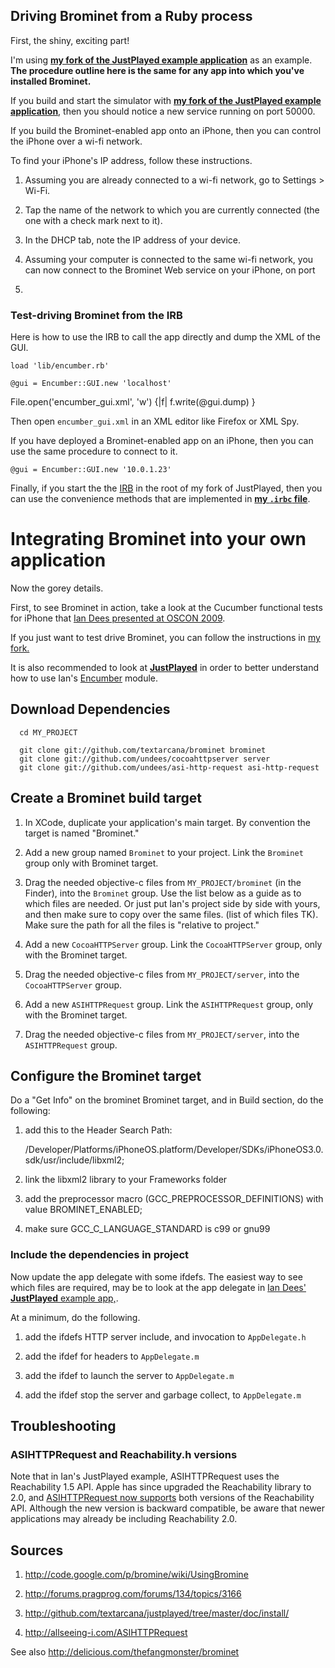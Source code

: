 ## Driving Brominet from a Ruby process

First, the shiny, exciting part!  

I'm using
 [**my fork of the JustPlayed example application**](http://github.com/textarcana/justplayed)
 as an example.  **The procedure outline here is the same for any app
 into which you've installed Brominet.**

If you build and start the simulator with
[**my fork of the JustPlayed example application**](http://github.com/textarcana/justplayed),
then you should notice a new service running on port 50000. 

If you build the Brominet-enabled app onto an iPhone, then you can
control the iPhone over a wi-fi network.  

To find your iPhone's IP address, follow these instructions.

1. Assuming you are already connected to a wi-fi network, go to Settings > Wi-Fi. 

2. Tap the name of the network to which you are currently connected (the one with a check mark next to
it).

3. In the DHCP tab, note the IP address of your device.

4. Assuming your computer is connected to the same wi-fi network, you
can now connect to the Brominet Web service on your iPhone, on port
50000.

### Test-driving Brominet from the IRB

Here is how to use the IRB to call the app directly and dump the
XML of the GUI.

    load 'lib/encumber.rb'

    @gui = Encumber::GUI.new 'localhost'
     
   File.open('encumber_gui.xml', 'w') {|f| f.write(@gui.dump) }

Then open `encumber_gui.xml` in an XML editor like Firefox or XML
Spy.

If you have deployed a Brominet-enabled app on an iPhone, then you can
use the same procedure to connect to it.

    @gui = Encumber::GUI.new '10.0.1.23'

Finally, if you start the the
[IRB](http://mislav.uniqpath.com/poignant-guide/book/expansion-pak-1.html)
in the root of my fork of JustPlayed, then you can use the convenience
methods that are implemented in
[**my `.irbc` file**](http://github.com/textarcana/justplayed/blob/master/.irbrc).

# Integrating Brominet into your own application

Now the gorey details.

First, to see Brominet in action, take a look at the Cucumber
functional tests for iPhone that
[Ian Dees presented at OSCON 2009](http://www.oscon.com/oscon2009/public/schedule/detail/8073).

If you just want to test drive Brominet, you can follow the instructions in
[my fork.](http://github.com/textarcana/justplayed/doc/install)

It is also recommended to look at
[**JustPlayed**](http://github.com/textarcana/justplayed) in order to
better understand how to use Ian's
[Encumber](http://github.com/textarcana/justplayed/blob/master/lib/encumber.rb)
module. 






## Download Dependencies
  
      cd MY_PROJECT
  
      git clone git://github.com/textarcana/brominet brominet
      git clone git://github.com/undees/cocoahttpserver server
      git clone git://github.com/undees/asi-http-request asi-http-request
  
  
## Create a Brominet build target

1. In XCode, duplicate your application's main target.  By convention the target is named "Brominet."

2. Add a new group named `Brominet` to your project.  Link the `Brominet` group only with Brominet target.

3. Drag the needed objective-c files from `MY_PROJECT/brominet` (in
  the Finder), into the `Brominet` group. Use the list below as a guide
  as to which files are needed. Or just put Ian's project side by side
  with yours, and then make sure to copy over the same files. (list of
  which files TK). Make sure the path for all the files is "relative to
  project."

4. Add a new `CocoaHTTPServer` group. Link the `CocoaHTTPServer` group,  only with the Brominet target.
  
5. Drag the needed objective-c files from `MY_PROJECT/server`, into the `CocoaHTTPServer` group.

4. Add a new `ASIHTTPRequest` group. Link the `ASIHTTPRequest` group,  only with the Brominet target.
  
5. Drag the needed objective-c files from `MY_PROJECT/server`, into the `ASIHTTPRequest` group.

## Configure the Brominet target

Do a "Get Info" on the brominet Brominet target, and in Build section, do the following:

  1. add this to the Header Search Path: 

      /Developer/Platforms/iPhoneOS.platform/Developer/SDKs/iPhoneOS3.0.sdk/usr/include/libxml2;

   2. link the libxml2 library to your Frameworks folder

   3. add the preprocessor macro (GCC_PREPROCESSOR_DEFINITIONS) with value BROMINET_ENABLED;

   4. make sure GCC_C_LANGUAGE_STANDARD is c99 or gnu99

### Include the dependencies in project

 Now update the app delegate with some ifdefs.  The easiest way to see
 which files are required, may be to look at the app delegate in
 [Ian Dees' **JustPlayed** example app,](http://github.com/textarcana/justplayed).
 
 At a minimum, do the following.

 1. add the ifdefs HTTP server include, and invocation to `AppDelegate.h`

 1. add the ifdef for headers to `AppDelegate.m`

  2. add the ifdef to launch the server to `AppDelegate.m`

  3. add the ifdef stop the server and garbage collect, to `AppDelegate.m`

## Troubleshooting

### ASIHTTPRequest  and Reachability.h versions

Note that in Ian's JustPlayed example, ASIHTTPRequest uses the Reachability 1.5 API. Apple has
since upgraded the Reachability library to 2.0, and [ASIHTTPRequest now supports](http://allseeing-i.com/ASIHTTPRequest/Setup-instructions) both versions of the Reachability API. Although the new
version is backward compatible, be aware that newer applications may
already be including Reachability 2.0.

## Sources
  
  1. <http://code.google.com/p/bromine/wiki/UsingBromine>
  
  2. <http://forums.pragprog.com/forums/134/topics/3166>
  
  2. <http://github.com/textarcana/justplayed/tree/master/doc/install/>
  
  3. <http://allseeing-i.com/ASIHTTPRequest>
  
See also <http://delicious.com/thefangmonster/brominet>
 
